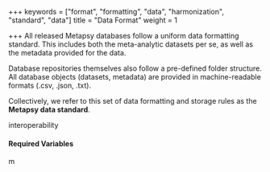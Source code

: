 +++
keywords = ["format", "formatting", "data", "harmonization", "standard", "data"]
title = "Data Format"
weight = 1

+++
All released Metapsy databases follow a uniform data formatting standard. This includes both the meta-analytic datasets per se, as well as the metadata provided for the data. 

Database repositories themselves also follow a pre-defined folder structure. All database objects (datasets, metadata) are provided in machine-readable formats (.csv, .json, .txt). 

Collectively, we refer to this set of data formatting and storage rules as the **Metapsy data standard**. 

interoperability

#### Required Variables

m